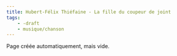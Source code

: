 ```yaml
---
title: Hubert-Félix Thiéfaine - La fille du coupeur de joint
tags:
    - -draft
    - musique/chanson
---
```


Page créée automatiquement, mais vide.
